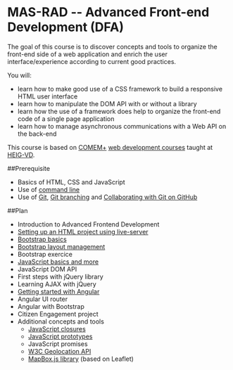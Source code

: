 # MAS-RAD -- Advanced Front-end Development (DFA)

The goal of this course is to discover concepts and tools to organize the front-end side of a web application and enrich the user interface/experience according to current good practices.

You will:

* learn how to make good use of a CSS framework to build a responsive HTML user interface
* learn how to manipulate the DOM API with or without a library
* learn how the use of a framework does help to organize the front-end code of a single page application
* learn how to manage asynchronous communications with a Web API on the back-end

This course is based on [COMEM+][comem] [web development courses][comem-webdev] taught at [HEIG-VD][heig].

##Prerequisite
* Basics of HTML, CSS and JavaScript
* Use of [command line](https://mediacomem.github.io/comem-webdev-docs/2017/subjects/cli?home=MediaComem%2Fcomem-masrad-dfa%23readme)
* Use of [Git](https://mediacomem.github.io/comem-webdev-docs/2017/subjects/git?home=MediaComem%2Fcomem-masrad-dfa%23readme), [Git branching](https://mediacomem.github.io/comem-webdev-docs/2017/subjects/git-branching?home=MediaComem%2Fcomem-masrad-dfa%23readme) and [Collaborating with Git on GitHub](https://mediacomem.github.io/comem-webdev-docs/2017/subjects/git-collaborating?home=MediaComem%2Fcomem-masrad-dfa%23readme)

##Plan

* Introduction to Advanced Frontend Development
* [Setting up an HTML project using live-server](https://mediacomem.github.io/comem-webdev-docs/2017/subjects/masrad-project-setup?home=MediaComem%2Fcomem-masrad-dfa%23readme)
* [Bootstrap basics](https://mediacomem.github.io/comem-webdev-docs/2017/subjects/bootstrap-basics?home=MediaComem%2Fcomem-masrad-dfa%23readme)
* [Bootstrap layout management](https://mediacomem.github.io/comem-webdev-docs/2017/subjects/bootstrap-layout-management?home=MediaComem%2Fcomem-masrad-dfa%23readme)
* Bootstrap exercice
* [JavaScript basics and more](https://mediacomem.github.io/comem-webdev-docs/2017/subjects/js?home=MediaComem%2Fcomem-masrad-dfa%23readme)
* JavaScript DOM API
* First steps with jQuery library
* Learning AJAX with jQuery
* [Getting started with Angular](https://mediacomem.github.io/comem-webdev-docs/2017/subjects/angular?home=MediaComem%2Fcomem-masrad-dfa%23readme)
* Angular UI router
* Angular with Bootstrap
* Citizen Engagement project
* Additional concepts and tools
    * [JavaScript closures](https://mediacomem.github.io/comem-webdev-docs/2017/subjects/js-closures?home=MediaComem%2Fcomem-masrad-dfa%23readme)
    * [JavaScript prototypes](https://mediacomem.github.io/comem-webdev-docs/2017/subjects/js-prototypes?home=MediaComem%2Fcomem-masrad-dfa%23readme)
    * JavaScript promises
    * [W3C Geolocation API](https://www.w3.org/TR/geolocation-API/)
    * [MapBox.js library](https://www.mapbox.com/mapbox.js/api/v3.0.1/) (based on Leaflet)


[comem]: http://www.heig-vd.ch/comem
[comem-webdev]: https://github.com/MediaComem/comem-webdev
[heig]: http://www.heig-vd.ch